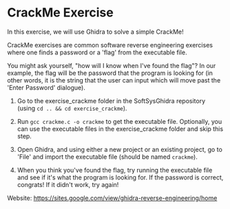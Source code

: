 # CrackMe Exercise

In this exercise, we will use Ghidra to solve a simple CrackMe!

CrackMe exercises are common software reverse engineering exercises where one
finds a password or a 'flag' from the executable file.

You might ask yourself, "how will I know when I've found the flag"? In our example, the flag
will be the password that the program is looking for (in other words, it is the string that 
the user can input which will move past the 'Enter Password' dialogue).

1) Go to the exercise_crackme folder in the SoftSysGhidra repository (using `cd .. && cd exercise_crackme`).

2) Run `gcc crackme.c -o crackme` to get the executable file. Optionally, you can
use the executable files in the exercise_crackme folder and skip this step.

3) Open Ghidra, and using either a new project or an existing project, go to 'File'
and import the executable file (should be named `crackme`).

4) When you think you've found the flag, try running the executable file and
see if it's what the program is looking for. If the password is correct, congrats!
If it didn't work, try again!


Website: https://sites.google.com/view/ghidra-reverse-engineering/home
